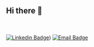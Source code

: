 ## Hi there 👋
<br><br>
[![Linkedin Badge](https://img.shields.io/badge/LinkedIn-0077B5?style=for-the-badge&logo=linkedin&logoColor=white)](https://www.linkedin.com/in/filipe-mateus-574411289/))
[![Email Badge](https://img.shields.io/badge/Email-7F0C9C?style=for-the-badge&logo=gmail&logoColor=white&link=mailto:hello@psfilipematheus020.com)](mailto:oi@psfilipematheus020.com)
